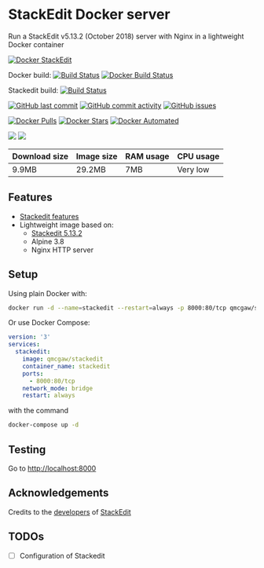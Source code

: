 # StackEdit Docker server

Run a StackEdit v5.13.2 (October 2018) server with Nginx in a lightweight Docker container

[![Docker StackEdit](https://github.com/qdm12/stackedit-docker/raw/master/readme/title.png)](https://hub.docker.com/r/qmcgaw/stackedit/)

Docker build:
[![Build Status](https://travis-ci.org/qdm12/stackedit-docker.svg?branch=master)](https://travis-ci.org/qdm12/stackedit-docker)
[![Docker Build Status](https://img.shields.io/docker/build/qmcgaw/stackedit.svg)](https://hub.docker.com/r/qmcgaw/stackedit)

Stackedit build:
[![Build Status](https://img.shields.io/travis/benweet/stackedit.svg?style=flat)](https://travis-ci.org/benweet/stackedit)

[![GitHub last commit](https://img.shields.io/github/last-commit/qdm12/stackedit-docker.svg)](https://github.com/qdm12/stackedit-docker/commits)
[![GitHub commit activity](https://img.shields.io/github/commit-activity/y/qdm12/stackedit-docker.svg)](https://github.com/qdm12/stackedit-docker/commits)
[![GitHub issues](https://img.shields.io/github/issues/qdm12/stackedit-docker.svg)](https://github.com/qdm12/stackedit-docker/issues)

[![Docker Pulls](https://img.shields.io/docker/pulls/qmcgaw/stackedit.svg)](https://hub.docker.com/r/qmcgaw/stackedit)
[![Docker Stars](https://img.shields.io/docker/stars/qmcgaw/stackedit.svg)](https://hub.docker.com/r/qmcgaw/stackedit)
[![Docker Automated](https://img.shields.io/docker/automated/qmcgaw/stackedit.svg)](https://hub.docker.com/r/qmcgaw/stackedit)

[![](https://images.microbadger.com/badges/image/qmcgaw/stackedit.svg)](https://microbadger.com/images/qmcgaw/stackedit)
[![](https://images.microbadger.com/badges/version/qmcgaw/stackedit.svg)](https://microbadger.com/images/qmcgaw/stackedit)

| Download size | Image size | RAM usage | CPU usage |
| --- | --- | --- | --- |
| 9.9MB | 29.2MB | 7MB | Very low |

## Features

- [Stackedit features](https://github.com/benweet/stackedit/blob/master/README.md#stackedit-can)
- Lightweight image based on:
  - [Stackedit 5.13.2](https://github.com/benweet/stackedit)
  - Alpine 3.8
  - Nginx HTTP server

## Setup

Using plain Docker with:

```bash
docker run -d --name=stackedit --restart=always -p 8000:80/tcp qmcgaw/stackedit
```


Or use Docker Compose:

```yml
version: '3'
services:
  stackedit:
    image: qmcgaw/stackedit
    container_name: stackedit
    ports:
      - 8000:80/tcp
    network_mode: bridge
    restart: always
```


with the command


```bash
docker-compose up -d
```

## Testing

Go to [http://localhost:8000](http://localhost:8000)

## Acknowledgements

Credits to the [developers](https://github.com/benweet/stackedit/graphs/contributors) 
of [StackEdit](https://stackedit.io/)

## TODOs

- [ ] Configuration of Stackedit

